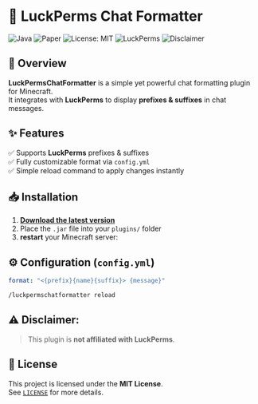 # 🌟 LuckPerms Chat Formatter

![Java](https://img.shields.io/badge/Java-21-red) ![Paper](https://img.shields.io/badge/Paper-1.21+-blue) ![License: MIT](https://img.shields.io/badge/License-MIT-green) ![LuckPerms](https://img.shields.io/badge/LuckPerms-Supported-brightgreen) ![Disclaimer](https://img.shields.io/badge/Not%20affiliated%20with-LuckPerms-red)

## 🚀 Overview
**LuckPermsChatFormatter** is a simple yet powerful chat formatting plugin for Minecraft.  
It integrates with **LuckPerms** to display **prefixes & suffixes** in chat messages.

## ✨ Features
✅ Supports **LuckPerms** prefixes & suffixes  
✅ Fully customizable format via `config.yml`  
✅ Simple reload command to apply changes instantly

## 📥 Installation
1. **[Download the latest version](https://github.com/QuokkaGame/LuckPermsChatFormatter/releases/)**
2. Place the `.jar` file into your `plugins/` folder
3. **restart** your Minecraft server:

## ⚙️ Configuration (`config.yml`)
```yaml
format: "<{prefix}{name}{suffix}> {message}"
```
```bash
/luckpermschatformatter reload
```
## **⚠️ Disclaimer:**
>This plugin is **not affiliated with LuckPerms**.

## 📜 License
This project is licensed under the **MIT License**.  
See [`LICENSE`](LICENSE) for more details.
